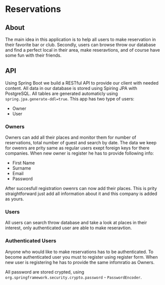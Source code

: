 # Reservations
## About ##
The main idea in this application is to help all users to make reservation in their favorite bar or club.
Secondly, users can browse throw our database and find a perfect local in their area, make reseravtions, and of course have some fun 
with their friends.
## API ##
Using Spring Boot we build a RESTful API to provide our client with needed content. 
All data in our database is stored using Spiring JPA with PostgreSQL. 
All tables are generated automaticly using ``spring.jpa.generate-ddl=true``.
This app has two type of users: 
- Owner
- User
### Owners ###
Owners can add all their places and monitor them for number of reservations, total number of guest and search by date.
The data we keep for owenrs are prity same as regular users exept foreign keys for there companies.
When new owner is register he has to provide following info:
- First Name
- Surname
- Email
- Password

After succesfull registration owenrs can now add their places. This is prity straightforward just add all information about it
and this company is added as yours.
### Users ###
All users can search throw database and take a look at places in their interest, only authenticated user are able to make reseravtion.

### Authenticated Users ###

Anyone who would like to make reservations has to be authenticated. To become authenticated user you must to register using register form.
When new user is registering he has to provide the same infomratio as Owners.

All password are stored crypted, using ``org.springframework.security.crypto.password`` - ``PasswordEncoder``.
